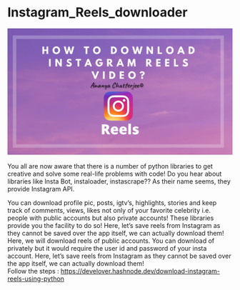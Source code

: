# Instagram_Reels_downloader
![Instagram Reels Downloader](https://github.com/Ananya-0306/Instagram_Reels_downloader/blob/main/reels%20(1).png)

You all are now aware that there is a number of python libraries to get creative and solve some real-life problems with code! Do you hear about libraries like Insta Bot, instaloader, instascrape?? As their name seems, they provide Instagram API.

You can download profile pic, posts, igtv’s, highlights, stories and keep track of comments, views, likes not only of your favorite celebrity i.e. people with public accounts but also private accounts!
These libraries provide you the facility to do so!
Here, let’s save reels from Instagram as they cannot be saved over the app itself, we can actually download them!
Here, we will download reels of public accounts. You can download of privately but it would require the user id and password of your insta account.
Here, let’s save reels from Instagram as they cannot be saved over the app itself, we can actually download them!</br>
Follow the steps : https://develover.hashnode.dev/download-instagram-reels-using-python
